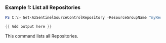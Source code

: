 ### Example 1: List all Repositories
```powershell
PS C:\> Get-AzSentinelSourceControlRepository -ResourceGroupName "myResourceGroupName" -workspaceName "myWorkspaceName" -RepoType "GitHub"

{{ Add output here }}
```

This command lists all Repositories.